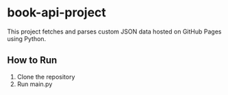 # book-api-project

This project fetches and parses custom JSON data hosted on GitHub Pages using Python.

## How to Run

1. Clone the repository
2. Run main.py
